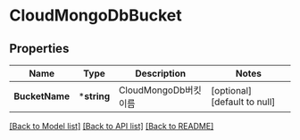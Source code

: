 # CloudMongoDbBucket

## Properties
Name | Type | Description | Notes
------------ | ------------- | ------------- | -------------
**BucketName** | ***string** | CloudMongoDb버킷이름 | [optional] [default to null]

[[Back to Model list]](../README.md#documentation-for-models) [[Back to API list]](../README.md#documentation-for-api-endpoints) [[Back to README]](../README.md)


